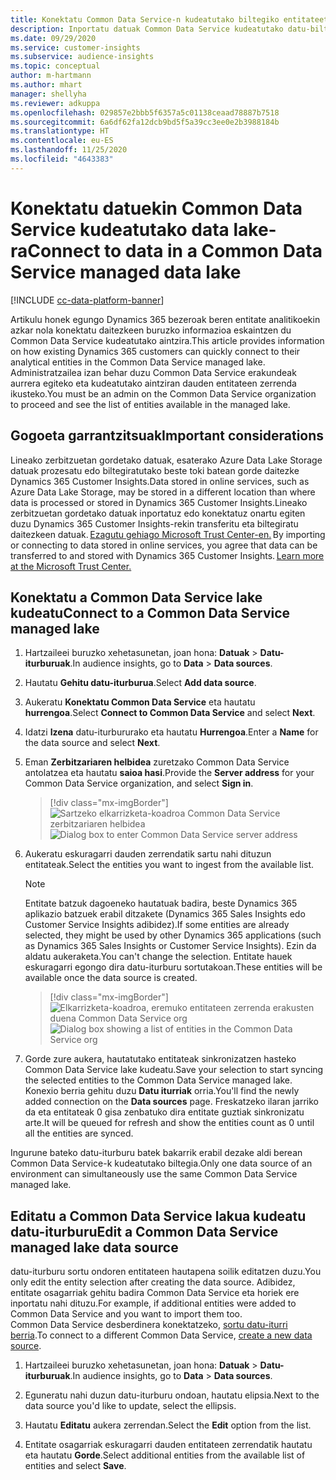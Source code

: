 ```yaml
---
title: Konektatu Common Data Service-n kudeatutako biltegiko entitateetara
description: Inportatu datuak Common Data Service kudeatutako datu-biltegia.
ms.date: 09/29/2020
ms.service: customer-insights
ms.subservice: audience-insights
ms.topic: conceptual
author: m-hartmann
ms.author: mhart
manager: shellyha
ms.reviewer: adkuppa
ms.openlocfilehash: 029857e2bbb5f6357a5c01138ceaad78887b7518
ms.sourcegitcommit: 6a6df62fa12dcb9bd5f5a39cc3ee0e2b3988184b
ms.translationtype: HT
ms.contentlocale: eu-ES
ms.lasthandoff: 11/25/2020
ms.locfileid: "4643383"
---
```

# <a name="connect-to-data-in-a-common-data-service-managed-data-lake"></a><span data-ttu-id="22507-103">Konektatu datuekin Common Data Service kudeatutako data lake-ra</span><span class="sxs-lookup"><span data-stu-id="22507-103">Connect to data in a Common Data Service managed data lake</span></span>

[!INCLUDE [cc-data-platform-banner](../includes/cc-data-platform-banner.md)]

<span data-ttu-id="22507-104">Artikulu honek egungo Dynamics 365 bezeroak beren entitate analitikoekin azkar nola konektatu daitezkeen buruzko informazioa eskaintzen du Common Data Service kudeatutako aintzira.</span><span class="sxs-lookup"><span data-stu-id="22507-104">This article provides information on how existing Dynamics 365 customers can quickly connect to their analytical entities in the Common Data Service managed lake.</span></span> <span data-ttu-id="22507-105">Administratzailea izan behar duzu Common Data Service erakundeak aurrera egiteko eta kudeatutako aintziran dauden entitateen zerrenda ikusteko.</span><span class="sxs-lookup"><span data-stu-id="22507-105">You must be an admin on the Common Data Service organization to proceed and see the list of entities available in the managed lake.</span></span>

## <a name="important-considerations"></a><span data-ttu-id="22507-106">Gogoeta garrantzitsuak</span><span class="sxs-lookup"><span data-stu-id="22507-106">Important considerations</span></span>

<span data-ttu-id="22507-107">Lineako zerbitzuetan gordetako datuak, esaterako Azure Data Lake Storage datuak prozesatu edo biltegiratutako beste toki batean gorde daitezke Dynamics 365 Customer Insights.</span><span class="sxs-lookup"><span data-stu-id="22507-107">Data stored in online services, such as Azure Data Lake Storage, may be stored in a different location than where data is processed or stored in Dynamics 365 Customer Insights.</span></span><span data-ttu-id="22507-108">Lineako zerbitzuetan gordetako datuak inportatuz edo konektatuz onartu egiten duzu Dynamics 365 Customer Insights-rekin transferitu eta biltegiratu daitezkeen datuak. [Ezagutu gehiago Microsoft Trust Center-en.](https://www.microsoft.com/trust-center)</span><span class="sxs-lookup"><span data-stu-id="22507-108"> By importing or connecting to data stored in online services, you agree that data can be transferred to and stored with Dynamics 365 Customer Insights. [Learn more at the Microsoft Trust Center.](https://www.microsoft.com/trust-center)</span></span>

## <a name="connect-to-a-common-data-service-managed-lake"></a><span data-ttu-id="22507-109">Konektatu a Common Data Service lake kudeatu</span><span class="sxs-lookup"><span data-stu-id="22507-109">Connect to a Common Data Service managed lake</span></span>

1. <span data-ttu-id="22507-110">Hartzaileei buruzko xehetasunetan, joan hona: **Datuak** > **Datu-iturburuak**.</span><span class="sxs-lookup"><span data-stu-id="22507-110">In audience insights, go to **Data** > **Data sources**.</span></span>

2. <span data-ttu-id="22507-111">Hautatu **Gehitu datu-iturburua**.</span><span class="sxs-lookup"><span data-stu-id="22507-111">Select **Add data source**.</span></span>

3. <span data-ttu-id="22507-112">Aukeratu **Konektatu Common Data Service** eta hautatu **hurrengoa**.</span><span class="sxs-lookup"><span data-stu-id="22507-112">Select **Connect to Common Data Service** and select **Next**.</span></span>

4. <span data-ttu-id="22507-113">Idatzi **Izena** datu-iturbururako eta hautatu **Hurrengoa**.</span><span class="sxs-lookup"><span data-stu-id="22507-113">Enter a **Name** for the data source and select **Next**.</span></span>

5. <span data-ttu-id="22507-114">Eman **Zerbitzariaren helbidea** zuretzako Common Data Service antolatzea eta hautatu **saioa hasi**.</span><span class="sxs-lookup"><span data-stu-id="22507-114">Provide the **Server address** for your Common Data Service organization, and select **Sign in**.</span></span>

   > [!div class="mx-imgBorder"]
   > <span data-ttu-id="22507-115">![Sartzeko elkarrizketa-koadroa Common Data Service zerbitzariaren helbidea](media/enter-CDS-org-details.png)</span><span class="sxs-lookup"><span data-stu-id="22507-115">![Dialog box to enter Common Data Service server address](media/enter-CDS-org-details.png)</span></span>

6. <span data-ttu-id="22507-116">Aukeratu eskuragarri dauden zerrendatik sartu nahi dituzun entitateak.</span><span class="sxs-lookup"><span data-stu-id="22507-116">Select the entities you want to ingest from the available list.</span></span>    

   > [!NOTE]
   > <span data-ttu-id="22507-117">Entitate batzuk dagoeneko hautatuak badira, beste Dynamics 365 aplikazio batzuek erabil ditzakete (Dynamics 365 Sales Insights edo Customer Service Insights adibidez).</span><span class="sxs-lookup"><span data-stu-id="22507-117">If some entities are already selected, they might be used by other Dynamics 365 applications (such as Dynamics 365 Sales Insights or Customer Service Insights).</span></span> <span data-ttu-id="22507-118">Ezin da aldatu aukeraketa.</span><span class="sxs-lookup"><span data-stu-id="22507-118">You can't change the selection.</span></span> <span data-ttu-id="22507-119">Entitate hauek eskuragarri egongo dira datu-iturburu sortutakoan.</span><span class="sxs-lookup"><span data-stu-id="22507-119">These entities will be available once the data source is created.</span></span>

   > [!div class="mx-imgBorder"]
   > <span data-ttu-id="22507-120">![Elkarrizketa-koadroa, eremuko entitateen zerrenda erakusten duena Common Data Service org](media/select-analytical-entities.png)</span><span class="sxs-lookup"><span data-stu-id="22507-120">![Dialog box showing a list of entities in the Common Data Service org](media/select-analytical-entities.png)</span></span>

7. <span data-ttu-id="22507-121">Gorde zure aukera, hautatutako entitateak sinkronizatzen hasteko Common Data Service lake kudeatu.</span><span class="sxs-lookup"><span data-stu-id="22507-121">Save your selection to start syncing the selected entities to the Common Data Service managed lake.</span></span> <span data-ttu-id="22507-122">Konexio berria gehitu duzu **Datu iturriak** orria.</span><span class="sxs-lookup"><span data-stu-id="22507-122">You'll find the newly added connection on the **Data sources** page.</span></span> <span data-ttu-id="22507-123">Freskatzeko ilaran jarriko da eta entitateak 0 gisa zenbatuko dira entitate guztiak sinkronizatu arte.</span><span class="sxs-lookup"><span data-stu-id="22507-123">It will be queued for refresh and show the entities count as 0 until all the entities are synced.</span></span>

<span data-ttu-id="22507-124">Ingurune bateko datu-iturburu batek bakarrik erabil dezake aldi berean Common Data Service-k kudeatutako biltegia.</span><span class="sxs-lookup"><span data-stu-id="22507-124">Only one data source of an environment can simultaneously use the same Common Data Service managed lake.</span></span>

## <a name="edit-a-common-data-service-managed-lake-data-source"></a><span data-ttu-id="22507-125">Editatu a Common Data Service lakua kudeatu datu-iturburu</span><span class="sxs-lookup"><span data-stu-id="22507-125">Edit a Common Data Service managed lake data source</span></span>

<span data-ttu-id="22507-126">datu-iturburu sortu ondoren entitateen hautapena soilik editatzen duzu.</span><span class="sxs-lookup"><span data-stu-id="22507-126">You only edit the entity selection after creating the data source.</span></span> <span data-ttu-id="22507-127">Adibidez, entitate osagarriak gehitu badira Common Data Service eta horiek ere inportatu nahi dituzu.</span><span class="sxs-lookup"><span data-stu-id="22507-127">For example, if additional entities were added to Common Data Service and you want to import them too.</span></span>    
<span data-ttu-id="22507-128">Common Data Service desberdinera konektatzeko, [sortu datu-iturri berria](#connect-to-a-common-data-service-managed-lake).</span><span class="sxs-lookup"><span data-stu-id="22507-128">To connect to a different Common Data Service, [create a new data source](#connect-to-a-common-data-service-managed-lake).</span></span>

1. <span data-ttu-id="22507-129">Hartzaileei buruzko xehetasunetan, joan hona: **Datuak** > **Datu-iturburuak**.</span><span class="sxs-lookup"><span data-stu-id="22507-129">In audience insights, go to **Data** > **Data sources**.</span></span>

2. <span data-ttu-id="22507-130">Eguneratu nahi duzun datu-iturburu ondoan, hautatu elipsia.</span><span class="sxs-lookup"><span data-stu-id="22507-130">Next to the data source you'd like to update, select the ellipsis.</span></span>

3. <span data-ttu-id="22507-131">Hautatu **Editatu** aukera zerrendan.</span><span class="sxs-lookup"><span data-stu-id="22507-131">Select the **Edit** option from the list.</span></span>

4. <span data-ttu-id="22507-132">Entitate osagarriak eskuragarri dauden entitateen zerrendatik hautatu eta hautatu **Gorde**.</span><span class="sxs-lookup"><span data-stu-id="22507-132">Select additional entities from the available list of entities and select **Save**.</span></span>
